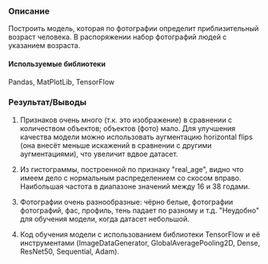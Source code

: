 ### Описание
Построить модель, которая по фотографии определит приблизительный возраст человека. В распоряжении набор фотографий людей с указанием возраста.

#### Используемые библиотеки
Pandas, MatPlotLib, TensorFlow

### Результат/Выводы

1) Признаков очень много (т.к. это изображение) в сравнении с количеством объектов; объектов (фото) мало. Для улучшения качества модели можно использовать аугментацию horizontal flips (она внесёт меньше искажений в сравнении с другими аугментациями), что увеличит вдвое датасет.

2) Из гистограммы, построенной по признаку "real_age", видно что имеем дело с нормальным распределением со скосом вправо. Наибольшая частота в диапазоне значений между 16 и 38 годами.

3) Фотографии очень разнообразные: чёрно белые, фотографии фотографий, фас, профиль, тень падает по разному и т.д. "Неудобно" для обучения модели, когда датасет небольшой.

4) Код обучения модели с использованием библиотеки TensorFlow и её инструментами (ImageDataGenerator, GlobalAveragePooling2D, Dense, ResNet50, Sequential, Adam).
